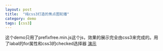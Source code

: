 ```yaml
---
layout: post
title:  "纯css3打造的焦点图轮播"
category: demo
tags: [css3]
---
```


这个demo只用了prefixfree.min.js这个js，效果的展示完全由css3来完成的。用了labal的for属性和css3的checked选择器
<a href="/demo/slider-css3&html5/index.html" target="_blank">演示</a>
<!-- more -->
